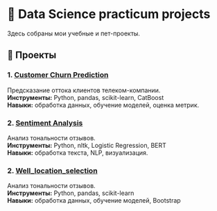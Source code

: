 # 🎯 Data Science practicum projects
 
Здесь собраны мои учебные и пет-проекты.

## 🧠 Проекты

### 1. [Customer Churn Prediction](https://github.com/TimSh24/Data_science_practicum_projects/blob/main/Customer_churn_prediction/Telecom_customer_churn.ipynb)
Предсказание оттока клиентов телеком-компании.  
**Инструменты:** Python, pandas, scikit-learn, CatBoost  
**Навыки:** обработка данных, обучение моделей, оценка метрик.

### 2. [Sentiment Analysis](sentiment-analysis)
Анализ тональности отзывов.  
**Инструменты:** Python, nltk, Logistic Regression, BERT  
**Навыки:** обработка текста, NLP, визуализация.

### 2. [Well_location_selection](sentiment-analysis)
Анализ тональности отзывов.  
**Инструменты:** Python, pandas, scikit-learn  
**Навыки:** обработка данных, обучение моделей, Bootstrap

